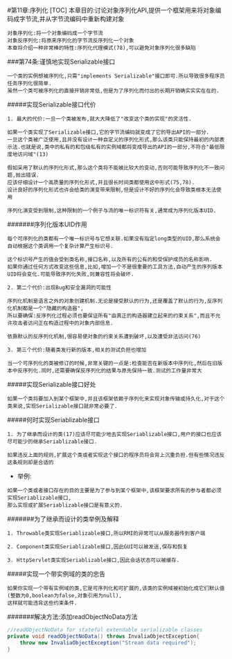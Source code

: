 #第11章:序列化
[TOC]
本章目的:讨论对象序列化API,提供一个框架用来将对象编码成字节流,并从字节流编码中重新构建对象
```
对象序列化:将一个对象编码成一个字节流
对象反序列化:将原来序列化的字节流反序列化一个对象
本章将介绍一种非常棒的特性:序列化代理模式(78),可以避免对象序列化很多缺陷
```

###第74条:谨慎地实现Serializable接口
```
一个类的实例想被序列化,只需"implements Serializable"接口即可.所以导致很多程序员任务序列化很简单.
虽然一个类可被序列化的直接开销非常低,但是为了序列化而付出的长期开销确实实实在在的.
```
#####实现Serializable接口代价
```
1. 最大的代价:一旦一个类被发布,就大大降低了"改变这个类的实现"的灵活性.
```
```
如果一个类实现了Serializable接口,它的字节流编码就变成了它的导出API的一部分.
一旦这个类被广泛使用,且并没有设计一种自定义的序列化形式,那么该类只能保持最初的内部表示法.也就是说,类中的私有的和包级私有的实例域都将变成导出的API的一部分,不符合"最低限度地访问域"(13)
```
```
假如采用了默认的序列化形式,那么这个类将不能被比较大的变动,否则可能导致序列化不一致问题,抛出错误.
应该仔细设计一个高质量的序列化形式,并且很长时间类都使用这中形式(75,78).
设计良好的序列化形式也许会给类的演变带来限制,但是设计不好的序列化会导致类根本无法使用
```
```
序列化演变受到限制,这种限制的一个例子与流的唯一标识符有关,通常成为序列化版本UID.
```
#######序列化版本UID作用
```
每个可序列化的类都有一个唯一标识号与它想关联.如果没有指定long类型的UID,那么系统会自动根据这个类调用一个复杂计算产生标识号.
```
```
这个标识号产生的值会受到类名称,接口名称,以及所有的公有的和受保护成员的名称影响.
如果你通过任何方式改变这些信息,比如,增加一个不是很重要的工具方法,自动产生的序列版本UID将会变化.可能导致序列化失败,则兼容性将会破坏.
```
```
2. 第二个代价:出现Bug和安全漏洞的可能性
```
```
序列化机制是语言之外的对象创建机制.无论是接受默认的行为,还是覆盖了默认的行为,反序列化机制都是一个"隐藏的构造器",
所以要确保:反序列化过程必须也要保证所有"由真正的构造器建立起来的约束关系",而且不允许攻击者访问正在构造过程中的对象内部信息.
```
```
依靠默认的反序列化机制,很容易使对象的约束关系遭到破坏,以及遭受非法访问(76)
```
```
3. 第三个代价:随着类发行新的版本,相关的测试负担也增加
```
```
当一个可序列化的类被修订的时候,非常关键的一点是:检查能否在新版本中序列化,然后在旧版本中反序列化.同时,还需要确保反序列化的结果与原先保持一致.测试的工作量非常大
```
#####实现Serializable接口好处
```
如果一个类将要加入到某个框架中,并且该框架依赖于序列化来实现对象传输或持久化,对于这个类来说,实现Serializable接口就非常必要了.
```
#####何时实现Seriablizable接口
```
1. 为了继承而设计的类(17)应该尽可能少地去实现Seriablizable接口,用户的接口也应该尽可能少的继承Seriablizable接口.
```
```
如果违反上面的规则,扩展这个类或者实现这个接口的程序员将会背上沉重负担.但有些情况违反这条规则却是合适的
```
- 举例:
```
如果一个类或者接口存在的目的主要是为了参与到某个框架中,该框架要求所有的参与者都必须实现Seriablizable接口,
那么实现或扩展Seriablizable接口是有意义的.
```

#######为了继承而设计的类举例及解释
```
1. Throwable类实现Seriablizable接口,所以RMI的异常可以从服务器传到客户端
```
```
2. Component类实现Seriablizable接口,因此GUI可以被发送,保存和恢复
```
```
3. HttpServlet类实现Seriablizable接口,因此会话状态可以被缓存.
```
#####实现一个带实例域的类的忠告
```
如果你实现一个带有实例域的类,它是可序列化和可扩展的,该类的实例域被初始化成它们默认值(整数为0,boolean为false,对象引用为null),
这样就可能违背这些约束条件.
```
#######解决方法:添加readObjectNoData方法
```java
//readObjectNoData for stateful extendable serializable classes
private void readObjectNoData() throws InvaliaObjectException{
	throw new InvaliaObjectException("Stream data required");
}
```






